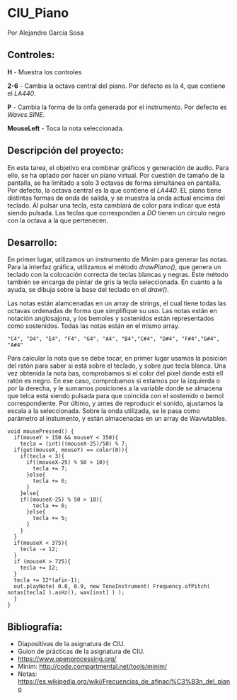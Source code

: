 # CIU_Piano
Por Alejandro García Sosa

## Controles:
**H** - Muestra los controles

**2-6** - Cambia la octava central del piano. Por defecto es la 4, que contiene el *LA440*.

**P** - Cambia la forma de la onfa generada por el instrumento. Por defecto es *Waves.SINE*.

**MouseLeft** - Toca la nota seleccionada.

## Descripción del proyecto:
En esta tarea, el objetivo era combinar gráficos y generación de audio. Para ello, se ha optado por hacer un piano virtual. Por cuestión de tamaño de la pantalla, se ha limitado a solo 3 octavas de forma simultánea en pantalla. Por defecto, la octava central es la que contiene el *LA440*. EL piano tiene distintas formas de onda de salida, y se muestra la onda actual encima del teclado. Al pulsar una tecla, esta cambiará de color para indicar que está siendo pulsada. Las teclas que corresponden a *DO* tienen un círculo negro con la octava a la que pertenecen.

## Desarrollo:
En primer lugar, utilizamos un instrumento de Minim para generar las notas. Para la interfaz gráfica, utilizamos el método *drawPiano()*, que genera un teclado con la colocación correcta de teclas blancas y negras. Este método también se encarga de pintar de gris la tecla seleccionada. En cuanto a la ayuda, se dibuja sobre la base del teclado en el *draw()*.

Las notas están alamcenadas en un array de strings, el cual tiene todas las octavas ordenadas de forma que simplifique su uso. Las notas están en notación anglosajona, y los bemoles y sostenidos están representados como sostenidos. Todas las notas están en el mismo array.
```
"C4", "D4", "E4", "F4", "G4", "A4", "B4","C#4", "D#4", "F#4","G#4", "A#4"
```

Para calcular la nota que se debe tocar, en primer lugar usamos la posición del ratón para saber si está sobre el teclado, y sobre que tecla blanca. Una vez obtenida la nota bas, comprobamos si el color del pixel donde está ell ratón es negro. En ese caso, comprobamos si estamos por la izquierda o por la derecha, y le sumamos posiciones a la variable donde se almacena que telca está siendo pulsada para que coincida con el sostenido o bemol correspondiente. Por último, y antes de reproducir el sonido, ajustamos la escala a la seleccionada. Sobre la onda utilizada, se le pasa como parámetro al instumento, y están almacenadas en un array de Wavwtables.
```
void mousePressed() {
  if(mouseY > 150 && mouseY < 350){
    tecla = (int)((mouseX-25)/50) % 7;
  if(get(mouseX, mouseY) == color(0)){
    if(tecla < 3){
      if((mouseX-25) % 50 > 10){
        tecla += 7;
      }else{
        tecla += 6;
      }
    }else{
    if((mouseX-25) % 50 > 10){
        tecla += 6;
      }else{
        tecla += 5;
      }
    }
  }
  if(mouseX < 375){
    tecla -= 12;
  }
  if (mouseX > 725){
    tecla += 12;
  }
  tecla += 12*(afin-1);
  out.playNote( 0.0, 0.9, new ToneInstrument( Frequency.ofPitch( notas[tecla] ).asHz(), wav[inst] ) ); 
  }
}
```

## Bibliografía:
- Diapositivas de la asignatura de CIU.
- Guion de prácticas de la asignatura de CIU.
- https://www.openprocessing.org/
- Minim: http://code.compartmental.net/tools/minim/
- Notas: https://es.wikipedia.org/wiki/Frecuencias_de_afinaci%C3%B3n_del_piano
